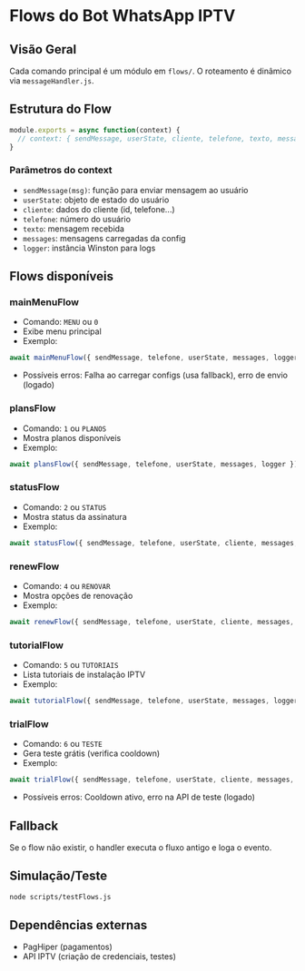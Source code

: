 # Flows do Bot WhatsApp IPTV

## Visão Geral
Cada comando principal é um módulo em `flows/`. O roteamento é dinâmico via `messageHandler.js`.

## Estrutura do Flow
```js
module.exports = async function(context) {
  // context: { sendMessage, userState, cliente, telefone, texto, messages, logger }
}
```

### Parâmetros do context
- `sendMessage(msg)`: função para enviar mensagem ao usuário
- `userState`: objeto de estado do usuário
- `cliente`: dados do cliente (id, telefone...)
- `telefone`: número do usuário
- `texto`: mensagem recebida
- `messages`: mensagens carregadas da config
- `logger`: instância Winston para logs

## Flows disponíveis

### mainMenuFlow
- Comando: `MENU` ou `0`
- Exibe menu principal
- Exemplo:
```js
await mainMenuFlow({ sendMessage, telefone, userState, messages, logger });
```
- Possíveis erros: Falha ao carregar configs (usa fallback), erro de envio (logado)

### plansFlow
- Comando: `1` ou `PLANOS`
- Mostra planos disponíveis
- Exemplo:
```js
await plansFlow({ sendMessage, telefone, userState, messages, logger });
```

### statusFlow
- Comando: `2` ou `STATUS`
- Mostra status da assinatura
- Exemplo:
```js
await statusFlow({ sendMessage, telefone, userState, cliente, messages, logger });
```

### renewFlow
- Comando: `4` ou `RENOVAR`
- Mostra opções de renovação
- Exemplo:
```js
await renewFlow({ sendMessage, telefone, userState, cliente, messages, logger });
```

### tutorialFlow
- Comando: `5` ou `TUTORIAIS`
- Lista tutoriais de instalação IPTV
- Exemplo:
```js
await tutorialFlow({ sendMessage, telefone, userState, messages, logger });
```

### trialFlow
- Comando: `6` ou `TESTE`
- Gera teste grátis (verifica cooldown)
- Exemplo:
```js
await trialFlow({ sendMessage, telefone, userState, cliente, messages, logger });
```
- Possíveis erros: Cooldown ativo, erro na API de teste (logado)

## Fallback
Se o flow não existir, o handler executa o fluxo antigo e loga o evento.

## Simulação/Teste
```bash
node scripts/testFlows.js
```

## Dependências externas
- PagHiper (pagamentos)
- API IPTV (criação de credenciais, testes)
